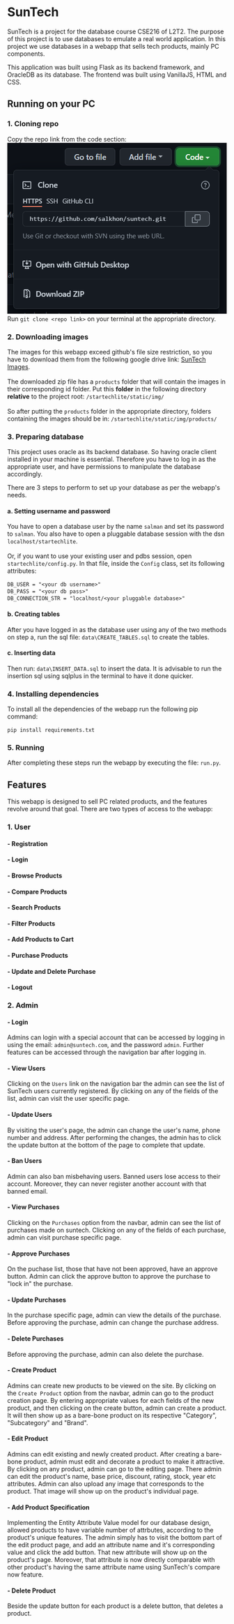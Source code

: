 # SunTech
SunTech is a project for the database course CSE216 of L2T2. The purpose of this project is to use databases to emulate a real world application. In this project we use databases in a webapp that sells tech products, mainly PC components.

This application was built using Flask as its backend framework, and OracleDB as its database. The frontend was built using VanillaJS, HTML and CSS. 

## Running on your PC

### 1. Cloning repo
Copy the repo link from the code section:\
![repo](/startechlite/static/img/clone.png)
\
Run `git clone <repo link>` on your terminal at the appropriate directory.

### 2. Downloading images
The images for this webapp exceed github's file size restriction, so you have to download them from the following google drive link:
[SunTech Images](https://drive.google.com/drive/folders/1ylIfzFwLTN_I4FaABZy-cSjWWhtA63sF?usp=sharing).\
\
The downloaded zip file has a `products` folder that will contain the images in their corresponding id folder. Put this **folder** in the following directory **relative** to the project root:
`/startechlite/static/img/`\
\
So after putting the `products` folder in the appropriate directory, folders containing the images should be in:
`/startechlite/static/img/products/`

### 3. Preparing database
This project uses oracle as its backend database. So having oracle client installed in your machine is essential. Therefore you have to log in as the appropriate user, and have permissions to manipulate the database accordingly.

There are 3 steps to perform to set up your database as per the webapp's needs. 
#### a. Setting username and password
You have to open a database user by the name `salman` and set its password to `salman`. You also have to open a pluggable database session with the dsn `localhost/startechlite`.\
\
Or, if you want to use your existing user and pdbs session, open `startechlite/config.py`. In that file, inside the `Config` class, set its following attributes:
```
DB_USER = "<your db username>"
DB_PASS = "<your db pass>"
DB_CONNECTION_STR = "localhost/<your pluggable database>"
```
#### b. Creating tables
After you have logged in as the database user using any of the two methods on step a, run the sql file: `data\CREATE_TABLES.sql` to create the tables. 
#### c. Inserting data
Then run: `data\INSERT_DATA.sql` to insert the data. It is advisable to run the insertion sql using sqlplus in the terminal to have it done quicker. 
### 4. Installing dependencies
To install all the dependencies of the webapp run the following pip command:
```
pip install requirements.txt
```
### 5. Running
After completing these steps run the webapp by executing the file: `run.py`. 

## Features
This webapp is designed to sell PC related products, and the features revolve around that goal. There are two types of access to the webapp:
### 1. User 
#### - Registration
#### - Login
#### - Browse Products
#### - Compare Products
#### - Search Products
#### - Filter Products
#### - Add Products to Cart
#### - Purchase Products
#### - Update and Delete Purchase
#### - Logout

### 2. Admin
#### - Login
Admins can login with a special account that can be accessed by logging in using the email: `admin@suntech.com`, and the password `admin`. Further features can be accessed through the navigation bar after logging in. 
#### - View Users
Clicking on the `Users` link on the navigation bar the admin can see the list of SunTech users currently registered. By clicking on any of the fields of the list, admin can visit the user specific page. 
#### - Update Users
By visiting the user's page, the admin can change the user's name, phone number and address. After performing the changes, the admin has to click the update button at the bottom of the page to complete that update. 
#### - Ban Users
Admin can also ban misbehaving users. Banned users lose access to their account. Moreover, they can never register another account with that banned email. 
#### - View Purchases
Clicking on the `Purchases` option from the navbar, admin can see the list of purchases made on suntech. Clicking on any of the fields of each purchase, admin can visit purchase specific page. 
#### - Approve Purchases
On the puchase list, those that have not been approved, have an approve button. Admin can click the approve button to approve the purchase to "lock in" the purchase. 
#### - Update Purchases
In the purchase specific page, admin can view the details of the purchase. Before approving the purchase, admin can change the purchase address. 
#### - Delete Purchases
Before approving the purchase, admin can also delete the purchase. 
#### - Create Product
Admins can create new products to be viewed on the site. By clicking on the `Create Product` option from the navbar, admin can go to the product creation page. By entering appropriate values for each fields of the new product, and then clicking on the create button, admin can create a product. It will then show up as a bare-bone product on its respective "Category", "Subcategory" and "Brand".
#### - Edit Product
Admins can edit existing and newly created product. After creating a bare-bone product, admin must edit and decorate a product to make it attractive. By clicking on any product, admin can go to the editing page. There admin can edit the product's name, base price, discount, rating, stock, year etc attributes. Admin can also upload any image that corresponds to the product. That image will show up on the product's individual page. 
#### - Add Product Specification
Implementing the Entity Attribute Value model for our database design, allowed products to have variable number of attrbutes, according to the product's unique features. The admin simply has to visit the bottom part of the edit product page, and add an attribute name and it's corresponding value and click the add button. That new attribute will show up on the product's page. Moreover, that attribute is now directly comparable with other product's having the same attribute name using SunTech's compare now feature. 
#### - Delete Product
Beside the update button for each product is a delete button, that deletes a product. 
